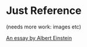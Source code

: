 # Just Reference 

(needs more work: images etc)

[An essay by Albert Einstein](https://monthlyreview.org/2009/05/01/why-socialism/)
